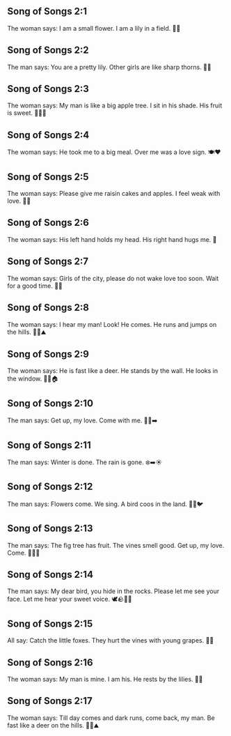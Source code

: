 ## Song of Songs 2:1
The woman says: I am a small flower. I am a lily in a field. 🌸🌼
## Song of Songs 2:2
The man says: You are a pretty lily. Other girls are like sharp thorns. 🌼🌵
## Song of Songs 2:3
The woman says: My man is like a big apple tree. I sit in his shade. His fruit is sweet. 🍎🌳😊
## Song of Songs 2:4
The woman says: He took me to a big meal. Over me was a love sign. 🍽️❤️
## Song of Songs 2:5
The woman says: Please give me raisin cakes and apples. I feel weak with love. 🍇🍎
## Song of Songs 2:6
The woman says: His left hand holds my head. His right hand hugs me. 🤗
## Song of Songs 2:7
The woman says: Girls of the city, please do not wake love too soon. Wait for a good time. 🙏💗
## Song of Songs 2:8
The woman says: I hear my man! Look! He comes. He runs and jumps on the hills. 🏃‍♂️⛰️
## Song of Songs 2:9
The woman says: He is fast like a deer. He stands by the wall. He looks in the window. 👀🦌🏠
## Song of Songs 2:10
The man says: Get up, my love. Come with me. 🧍‍♀️➡️
## Song of Songs 2:11
The man says: Winter is done. The rain is gone. ❄️➡️☀️
## Song of Songs 2:12
The man says: Flowers come. We sing. A bird coos in the land. 🌸🎵🐦
## Song of Songs 2:13
The man says: The fig tree has fruit. The vines smell good. Get up, my love. Come. 🌿🍇🙂
## Song of Songs 2:14
The man says: My dear bird, you hide in the rocks. Please let me see your face. Let me hear your sweet voice. 🕊️🪨🙂🎶
## Song of Songs 2:15
All say: Catch the little foxes. They hurt the vines with young grapes. 🦊🍇
## Song of Songs 2:16
The woman says: My man is mine. I am his. He rests by the lilies. 💞🌼
## Song of Songs 2:17
The woman says: Till day comes and dark runs, come back, my man. Be fast like a deer on the hills. 🌅🦌⛰️
